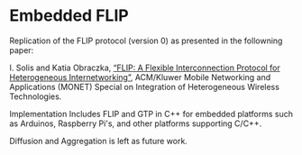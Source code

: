 # Embedded FLIP

Replication of the FLIP protocol (version 0) as presented in the followning paper:

I. Solis and Katia Obraczka, [“FLIP: A Flexible Interconnection Protocol for Heterogeneous Internetworking”](https://inrg.soe.ucsc.edu/wp-content/uploads/2015/09/flip-monet.pdf), ACM/Kluwer Mobile Networking and Applications (MONET) Special on Integration of Heterogeneous Wireless Technologies.

Implementation Includes FLIP and GTP in C++ for embedded platforms such as Arduinos, Raspberry Pi's, and other platforms supporting C/C++. 

Diffusion and Aggregation is left as future work.
